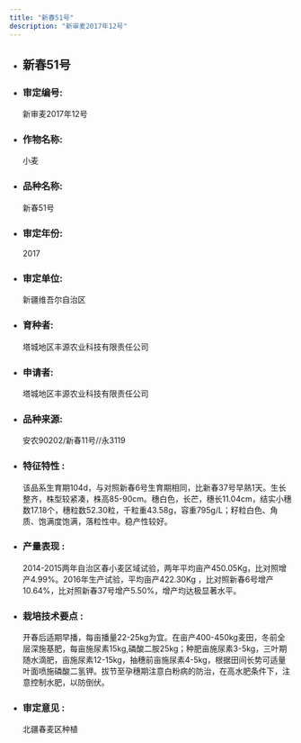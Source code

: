 ```yaml
---
title: "新春51号"
description: "新审麦2017年12号"
---
```

* ## 新春51号
* ###  审定编号:  
   新审麦2017年12号

*  ### 作物名称:  
   小麦

*   ###  品种名称: 
    新春51号

*   ### 审定年份: 
    2017

*   ### 审定单位:  
    新疆维吾尔自治区

*   ### 育种者:  
    塔城地区丰源农业科技有限责任公司

*   ### 申请者:  
    塔城地区丰源农业科技有限责任公司

*   ### 品种来源:  
    安农90202/新春11号//永3119

*   ### 特征特性 : 
    该品系生育期104d，与对照新春6号生育期相同，比新春37号早熟1天。生长整齐，株型较紧凑，株高85-90cm。穗白色，长芒，穗长11.04cm，结实小穗数17.18个，穗粒数52.30粒，千粒重43.58g，容重795g/L；籽粒白色、角质、饱满度饱满，落粒性中。稳产性较好。

*   ### 产量表现 : 
    2014-2015两年自治区春小麦区域试验，两年平均亩产450.05Kg，比对照增产4.99%。2016年生产试验，平均亩产422.30Kg ，比对照新春6号增产10.64%，比对照新春37号增产5.50%，增产均达极显著水平。

*   ### 栽培技术要点 : 
    开春后适期早播，每亩播量22-25kg为宜。在亩产400-450kg麦田，冬前全层深施基肥，每亩施尿素15kg,磷酸二胺25kg；种肥亩施尿素3-5kg，三叶期随水滴肥，亩施尿素12-15kg，抽穗前亩施尿素4-5kg，根据田间长势可适量叶面喷施磷酸二氢钾。拔节至孕穗期注意白粉病的防治，在高水肥条件下，注意控制水肥，以防倒伏。

*   ### 审定意见 : 
    北疆春麦区种植
